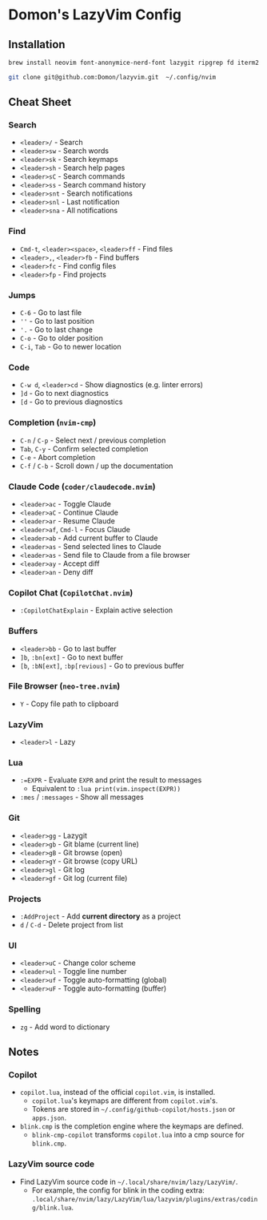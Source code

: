 # Domon's LazyVim Config

## Installation

```sh
brew install neovim font-anonymice-nerd-font lazygit ripgrep fd iterm2
```

```sh
git clone git@github.com:Domon/lazyvim.git  ~/.config/nvim
```

## Cheat Sheet

### Search

* `<leader>/` - Search
* `<leader>sw` - Search words
* `<leader>sk` - Search keymaps
* `<leader>sh` - Search help pages
* `<leader>sC` - Search commands
* `<leader>ss` - Search command history
* `<leader>snt` - Search notifications
* `<leader>snl` - Last notification
* `<leader>sna` - All notifications

### Find

* `Cmd-t`, `<leader><space>`, `<leader>ff` - Find files
* `<leader>,`, `<leader>fb` - Find buffers
* `<leader>fc` - Find config files
* `<leader>fp` - Find projects

### Jumps

* `C-6` - Go to last file
* `''` - Go to last position
* `'.` - Go to last change
* `C-o` - Go to older position
* `C-i`, `Tab` - Go to newer location

### Code

* `C-w d`, `<leader>cd` -  Show diagnostics (e.g. linter errors)
* `]d` - Go to next diagnostics
* `[d` - Go to previous diagnostics

### Completion (`nvim-cmp`)

* `C-n` / `C-p` - Select next / previous completion
* `Tab`, `C-y` - Confirm selected completion
* `C-e` - Abort completion
* `C-f` / `C-b` - Scroll down / up the documentation

### Claude Code (`coder/claudecode.nvim`)

* `<leader>ac` - Toggle Claude
* `<leader>aC` - Continue Claude
* `<leader>ar` - Resume Claude
* `<leader>af`, `Cmd-l` - Focus Claude
* `<leader>ab` - Add current buffer to Claude
* `<leader>as` - Send selected lines to Claude
* `<leader>as` - Send file to Claude from a file browser
* `<leader>ay` - Accept diff
* `<leader>an` - Deny diff

### Copilot Chat (`CopilotChat.nvim`)

* `:CopilotChatExplain` - Explain active selection

### Buffers

* `<leader>bb` - Go to last buffer
* `]b`, `:bn[ext]` - Go to next buffer
* `[b`, `:bN[ext]`, `:bp[revious]`  - Go to previous buffer

### File Browser (`neo-tree.nvim`)

* `Y` - Copy file path to clipboard

### LazyVim

* `<leader>l` - Lazy

### Lua

* `:=EXPR` - Evaluate `EXPR` and print the result to messages
  * Equivalent to `:lua print(vim.inspect(EXPR))`
* `:mes` / `:messages` - Show all messages

### Git

* `<leader>gg` - Lazygit
* `<leader>gb` - Git blame (current line)
* `<leader>gB` - Git browse (open)
* `<leader>gY` - Git browse (copy URL)
* `<leader>gl` - Git log
* `<leader>gf` - Git log (current file)

### Projects

* `:AddProject` - Add **current directory** as a project
* `d` / `C-d` - Delete project from list

### UI

* `<leader>uC` - Change color scheme
* `<leader>ul` - Toggle line number
* `<leader>uf` - Toggle auto-formatting (global)
* `<leader>uF` - Toggle auto-formatting (buffer)

### Spelling

* `zg` - Add word to dictionary

## Notes

### Copilot

* `copilot.lua`, instead of the official `copilot.vim`, is installed.
  * `copilot.lua`'s keymaps are different from `copilot.vim`'s.
  * Tokens are stored in `~/.config/github-copilot/hosts.json` or `apps.json`.
* `blink.cmp` is the completion engine where the keymaps are defined.
  * `blink-cmp-copilot` transforms `copilot.lua` into a cmp source for `blink.cmp`.

### LazyVim source code

* Find LazyVim source code in `~/.local/share/nvim/lazy/LazyVim/`.
  * For example, the config for blink in the coding extra: `.local/share/nvim/lazy/LazyVim/lua/lazyvim/plugins/extras/coding/blink.lua`.

